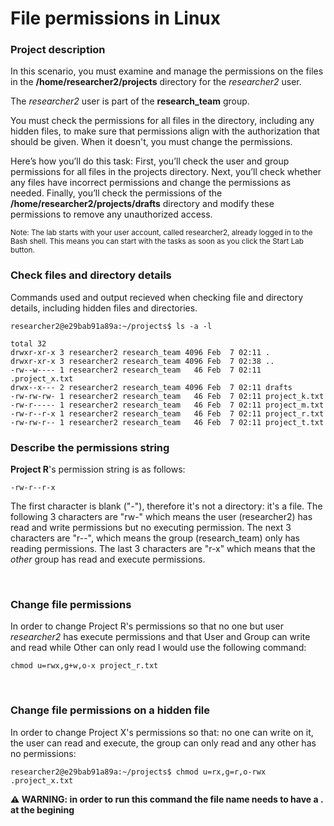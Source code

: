 # File permissions in Linux

### Project description
In this scenario, you must examine and manage the permissions on the files in the **/home/researcher2/projects** directory for the *researcher2* user.

The *researcher2* user is part of the **research_team** group.

You must check the permissions for all files in the directory, including any hidden files, to make sure that permissions align with the authorization that should be given. When it doesn't, you must change the permissions.

Here’s how you’ll do this task: First, you’ll check the user and group permissions for all files in the projects directory. Next, you’ll check whether any files have incorrect permissions and change the permissions as needed. Finally, you’ll check the permissions of the **/home/researcher2/projects/drafts** directory and modify these permissions to remove any unauthorized access.

<small> Note: The lab starts with your user account, called researcher2, already logged in to the Bash shell. This means you can start with the tasks as soon as you click the Start Lab button. </small>

### Check files and directory details
Commands used and output recieved when checking file and directory details, including hidden files and directories.

```
researcher2@e29bab91a89a:~/projects$ ls -a -l

total 32
drwxr-xr-x 3 researcher2 research_team 4096 Feb  7 02:11 .
drwxr-xr-x 3 researcher2 research_team 4096 Feb  7 02:38 ..
-rw--w---- 1 researcher2 research_team   46 Feb  7 02:11 .project_x.txt
drwx--x--- 2 researcher2 research_team 4096 Feb  7 02:11 drafts
-rw-rw-rw- 1 researcher2 research_team   46 Feb  7 02:11 project_k.txt
-rw-r----- 1 researcher2 research_team   46 Feb  7 02:11 project_m.txt
-rw-r--r-x 1 researcher2 research_team   46 Feb  7 02:11 project_r.txt
-rw-rw-r-- 1 researcher2 research_team   46 Feb  7 02:11 project_t.txt
```

### Describe the permissions string
**Project R**'s permission string is as follows:

```
-rw-r--r-x
```
The first character is blank ("-"), therefore it's not a directory: it's a file.
The following 3 characters are "rw-" which means the user (researcher2) has read and write permissions but no executing permission.
The next 3 characters are "r--", which means the group (research_team) only has reading permissions.
The last 3 characters are "r-x" which means that the *other* group has read and execute permissions.

<br>

### Change file permissions
In order to change Project R's permissions so that no one but user *researcher2* has execute permissions and that User and Group can write and read while Other can only read I would use the following command:
```
chmod u=rwx,g+w,o-x project_r.txt
```

<br>

### Change file permissions on a hidden file
In order to change Project X's permissions so that: no one can write on it, the user can read and execute, the group can only read and any other has no permissions:

```
researcher2@e29bab91a89a:~/projects$ chmod u=rx,g=r,o-rwx .project_x.txt
```

**⚠️ WARNING: in order to run this command the file name needs to have a . at the begining**